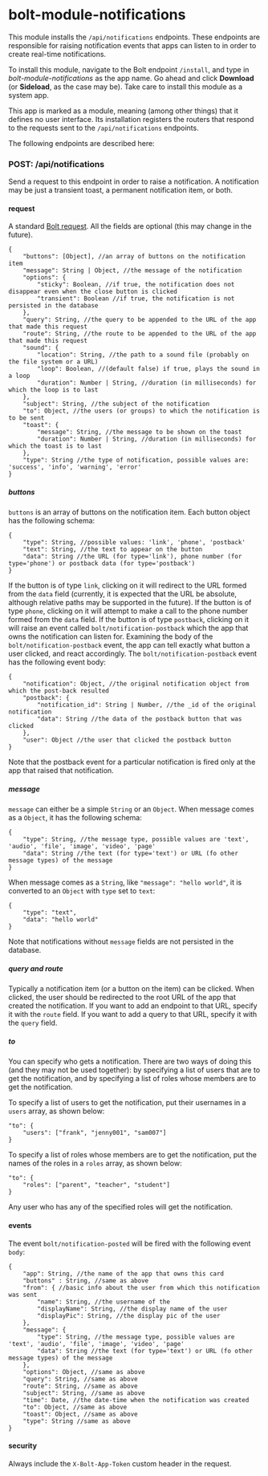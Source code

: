 # bolt-module-notifications

This module installs the `/api/notifications` endpoints. These endpoints are responsible for raising notification events that apps can listen to in order to create real-time notifications.

To install this module, navigate to the Bolt endpoint `/install`, and type in _bolt-module-notifications_ as the app name. Go ahead and click **Download** \(or **Sideload**, as the case may be\). Take care to install this module as a system app.

This app is marked as a module, meaning \(among other things\) that it defines no user interface. Its installation registers the routers that respond to the requests sent to the `/api/notifications` endpoints.

The following endpoints are described here:

### POST: /api/notifications

Send a request to this endpoint in order to raise a notification. A notification may be just a transient toast, a permanent notification item, or both.

#### request

A standard [Bolt request](bolt-request.md). All the fields are optional \(this may change in the future\).

```
{
    "buttons": [Object], //an array of buttons on the notification item
    "message": String | Object, //the message of the notification
    "options": {
        "sticky": Boolean, //if true, the notification does not disappear even when the close button is clicked
        "transient": Boolean //if true, the notification is not persisted in the database
    },
    "query": String, //the query to be appended to the URL of the app that made this request
    "route": String, //the route to be appended to the URL of the app that made this request
    "sound": {
        "location": String, //the path to a sound file (probably on the file system or a URL)
        "loop": Boolean, //(default false) if true, plays the sound in a loop
        "duration": Number | String, //duration (in milliseconds) for which the loop is to last
    },
    "subject": String, //the subject of the notification
    "to": Object, //the users (or groups) to which the notification is to be sent
    "toast": {
        "message": String, //the message to be shown on the toast
        "duration": Number | String, //duration (in milliseconds) for which the toast is to last
    },
    "type": String //the type of notification, possible values are: 'success', 'info', 'warning', 'error'
}
```

##### buttons

`buttons` is an array of buttons on the notification item. Each button object has the following schema:

```
{
    "type": String, //possible values: 'link', 'phone', 'postback'
    "text": String, //the text to appear on the button
    "data": String //the URL (for type='link'), phone number (for type='phone') or postback data (for type='postback')
}
```

If the button is of type `link`, clicking on it will redirect to the URL formed from the `data` field \(currently, it is expected that the URL be absolute, although relative paths may be supported in the future\). If the button is of type `phone`, clicking on it will attempt to make a call to the phone number formed from the `data` field. If the button is of type `postback`, clicking on it will raise an event called `bolt/notification-postback` which the app that owns the notification can listen for. Examining the body of the `bolt/notification-postback` event, the app can tell exactly what button a user clicked, and react accordingly. The `bolt/notification-postback` event has the following event body:

```
{
    "notification": Object, //the original notification object from which the post-back resulted
    "postback": {
        "notification_id": String | Number, //the _id of the original notification
        "data": String //the data of the postback button that was clicked
    },
    "user": Object //the user that clicked the postback button
}
```

Note that the postback event for a particular notification is fired only at the app that raised that notification.

##### message

`message` can either be a simple `String` or an `Object`. When message comes as a `Object`, it has the following schema:

```
{
    "type": String, //the message type, possible values are 'text', 'audio', 'file', 'image', 'video', 'page'
    "data": String //the text (for type='text') or URL (fo other message types) of the message
}
```

When message comes as a `String`, like `"message": "hello world"`, it is converted to an `Object` with `type` set to `text`:

```
{
    "type": "text",
    "data": "hello world"
}
```

Note that notifications without `message` fields are not persisted in the database.

##### query and route

Typically a notification item \(or a button on the item\) can be clicked. When clicked, the user should be redirected to the root URL of the app that created the notification. If you want to add an endpoint to that URL, specify it with the `route` field. If you want to add a query to that URL, specify it with the `query` field.

##### to

You can specify who gets a notification. There are two ways of doing this \(and they may not be used together\): by specifying a list of users that are to get the notification, and by specifying a list of roles whose members are to get the notification.

To specify a list of users to get the notification, put their usernames in a `users` array, as shown below:

```
"to": {
    "users": ["frank", "jenny001", "sam007"]
}
```

To specify a list of roles whose members are to get the notification, put the names of the roles in a `roles` array, as shown below:

```
"to": {
    "roles": ["parent", "teacher", "student"]
}
```

Any user who has any of the specified roles will get the notification.

#### events

The event `bolt/notification-posted` will be fired with the following event `body`:

```
{
    "app": String, //the name of the app that owns this card
    "buttons" : String, //same as above
    "from": { //basic info about the user from which this notification was sent
        "name": String, //the username of the 
        "displayName": String, //the display name of the user
        "displayPic": String, //the display pic of the user
    },
    "message": {
        "type": String, //the message type, possible values are 'text', 'audio', 'file', 'image', 'video', 'page'
        "data": String //the text (for type='text') or URL (fo other message types) of the message
    },
    "options": Object, //same as above
    "query": String, //same as above
    "route": String, //same as above
    "subject": String, //same as above
    "time": Date, //the date-time when the notification was created
    "to": Object, //same as above
    "toast": Object, //same as above
    "type": String //same as above
}
```

#### security

Always include the `X-Bolt-App-Token` custom header in the request.

